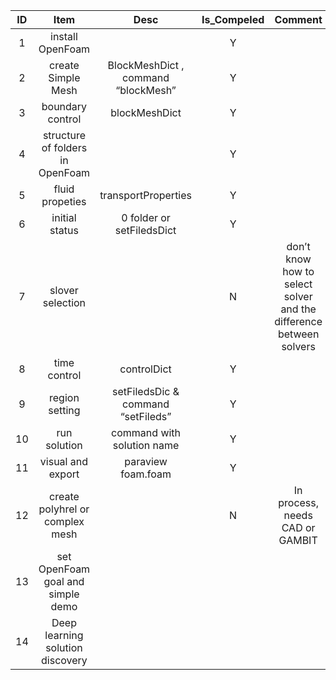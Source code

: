 **ID**|**Item**|**Desc**|**Is\_Compeled**|**Comment**|**update\_time**|**excepte\_time**
:-----:|:-----:|:-----:|:-----:|:-----:|:-----:|:-----:
1|install OpenFoam| |Y| |@20181220| 
2|create Simple Mesh|BlockMeshDict , command “blockMesh”|Y| |@20181228| 
3|boundary control|blockMeshDict|Y| |@20181228| 
4|structure of folders in OpenFoam| |Y| |@20190102| 
5|fluid propeties|transportProperties|Y| |@20190102| 
6|initial status|0 folder or setFiledsDict|Y| |@20190102| 
7|slover selection| |N|don’t know how to select solver and the difference between solvers| | 
8|time control|controlDict|Y| |@20190102| 
9|region setting|setFiledsDic & command “setFileds”|Y| |@20190102| 
10|run solution|command with solution name|Y| |@20190102| 
11|visual and export|paraview foam.foam|Y| |@20190102| 
12|create polyhrel or complex mesh| |N|In process, needs CAD or GAMBIT| | 
13|set OpenFoam goal and simple demo| | | | | 
14|Deep learning solution discovery| | | | | 
